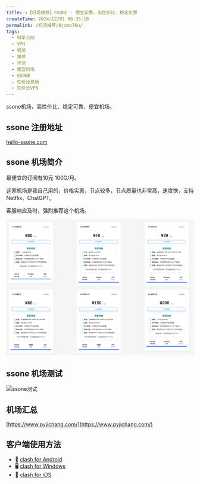 ```yaml
---
title: ✈️【机场推荐】SSONE - 便宜实惠、高性价比、稳定可靠
createTime: 2024/12/01 08:35:18
permalink: /机场推荐/8jxmo76u/
tags:
  - 科学上网
  - VPN
  - 机场
  - 推荐
  - 评测
  - 便宜机场
  - SSONE
  - 性价比机场
  - 性价比VPN
---
```


ssone机场，高性价比、稳定可靠、便宜机场。

<!-- more -->

## ssone 注册地址

[hello-ssone.com](https://hello-ssone.com/register?aff=aBHsE1pF)

## ssone 机场简介

最便宜的订阅有10元 100G/月。

这家机场是我自己用的，价格实惠，节点较多，节点质量也非常高，速度快，支持 Netflix、ChatGPT。

客服响应及时，强烈推荐这个机场。

![ssone价格](images/机场推荐ssone/image-1.png)

## ssone 机场测试

![ssone测试](images/机场推荐ssone/image.png)

## 机场汇总

[https://www.pyjichang.com/](https://www.pyjichang.com/)

## 客户端使用方法

- 📱 [clash for Android](https://www.pyjichang.com/文档/eh8f4n86/)
- 🖥 [clash for Windows](https://www.pyjichang.com/文档/0gematwc/)
- 🍎 [clash for iOS](https://www.pyjichang.com/文档/z747kgjd/)
